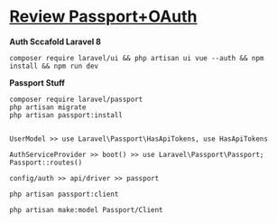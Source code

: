 # [Review Passport+OAuth](https://www.youtube.com/watch?v=zVRz9tUxX4E)

**Auth Sccafold Laravel 8**
```
composer require laravel/ui && php artisan ui vue --auth && npm install && npm run dev
```

**Passport Stuff**
```
composer require laravel/passport 
php artisan migrate
php artisan passport:install


UserModel >> use Laravel\Passport\HasApiTokens, use HasApiTokens

AuthServiceProvider >> boot() >> use Laravel\Passport\Passport; Passport::routes()

config/auth >> api/driver >> passport

php artisan passport:client

php artisan make:model Passport/Client
```
